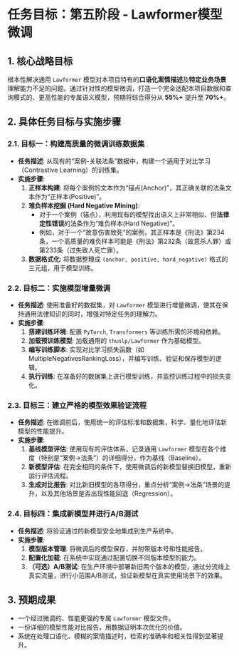 # 任务目标：第五阶段 - Lawformer模型微调

## 1. 核心战略目标

根本性解决通用 `Lawformer` 模型对本项目特有的**口语化案情描述**及**特定业务场景**理解能力不足的问题。通过针对性的模型微调，打造一个完全适配本项目数据和查询模式的、更高性能的专属语义模型，预期将综合得分从 **55%+** 提升至 **70%+**。

## 2. 具体任务目标与实施步骤

### 2.1. **目标一：构建高质量的微调训练数据集**
- **任务描述**: 从现有的“案例-关联法条”数据中，构建一个适用于对比学习（Contrastive Learning）的训练集。
- **实施步骤**:
    1. **正样本构建**: 将每个案例的文本作为“锚点(Anchor)”，其正确关联的法条文本作为“正样本(Positive)”。
    2. **难负样本挖掘 (Hard Negative Mining)**:
        - 对于一个案例（锚点），利用现有的模型找出语义上非常相似、但**法律定性错误**的法条作为“难负样本(Hard Negative)”。
        - 例如，对于一个“故意伤害致死”的案例，其正样本是《刑法》第234条，一个高质量的难负样本可能是《刑法》第232条（故意杀人罪）或第233条（过失致人死亡罪）。
    3. **数据格式化**: 将数据整理成 `(anchor, positive, hard_negative)` 格式的三元组，用于模型训练。

### 2.2. **目标二：实施模型增量微调**
- **任务描述**: 使用准备好的数据集，对 `Lawformer` 模型进行增量微调，使其在保持通用法律知识的同时，增强对特定任务的理解力。
- **实施步骤**:
    1. **搭建训练环境**: 配置 `PyTorch`, `Transformers` 等训练所需的环境和依赖。
    2. **加载预训练模型**: 加载通用的 `thunlp/Lawformer` 作为基础模型。
    3. **编写训练脚本**: 实现对比学习损失函数（如 MultipleNegativesRankingLoss），并编写训练、验证和保存模型的逻辑。
    4. **执行训练**: 在准备好的数据集上进行模型训练，并监控训练过程中的损失变化。

### 2.3. **目标三：建立严格的模型效果验证流程**
- **任务描述**: 在微调前后，使用统一的评估标准和数据集，科学、量化地评估新模型的性能提升。
- **实施步骤**:
    1. **基线模型评估**: 使用现有的评估体系，记录通用 `Lawformer` 模型在各个维度（特别是“案例→法条”）的详细得分，作为基线（Baseline）。
    2. **新模型评估**: 在完全相同的条件下，使用微调后的新模型替换旧模型，重新运行评估流程。
    3. **生成对比报告**: 对比新旧模型的各项得分，重点分析“案例→法条”场景的提升，以及其他场景是否出现性能回退（Regression）。

### 2.4. **目标四：集成新模型并进行A/B测试**
- **任务描述**: 将验证通过的新模型安全地集成到生产系统中。
- **实施步骤**:
    1. **模型版本管理**: 将微调后的模型保存，并附带版本号和性能报告。
    2. **配置化加载**: 在系统中实现通过配置切换不同版本模型的能力。
    3. **（可选）A/B测试**: 在生产环境中部署新旧两个版本的模型，通过分流线上真实流量，进行小范围A/B测试，验证新模型在真实使用场景下的效果。

## 3. 预期成果
- 一个经过微调的、性能更强的专属 `Lawformer` 模型文件。
- 一份详细的模型性能对比报告，用数据证明本次优化的价值。
- 系统在处理口语化、模糊的案情描述时，检索的准确率和相关性得到显著提升。
